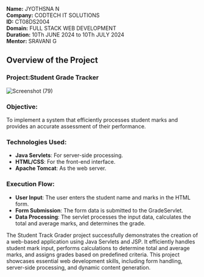 **Name:** JYOTHSNA N <br>
**Company:** CODTECH IT SOLUTIONS <br>
**ID:** CT08DS2004 <br>
**Domain:** FULL STACK WEB DEVELOPMENT <br>
**Duration:** 10Th JUNE 2024 to 10Th JULY 2024 <br>
**Mentor:** SRAVANI G <br>

## Overview of the Project

### Project:Student Grade Tracker
![Screenshot (79)](https://github.com/Jyothsna25/CODTECH-TASK-2/assets/160406602/6d808425-513b-4ed9-bfec-063c5dfb7da0)


### **Objective:**
To implement a system that efficiently processes student marks and
provides an accurate assessment of their performance.

### **Technologies Used:**
- **Java Servlets**: For server-side processing.
- **HTML/CSS**: For the front-end interface.
- **Apache Tomcat**: As the web server.

### **Execution Flow:**
- **User Input**: The user enters the student name and marks in the HTML form.
- **Form Submission**: The form data is submitted to the GradeServlet.
- **Data Processing**: The servlet processes the input data, calculates the
total and average marks, and determines the grade.

The Student Track Grader project successfully demonstrates the creation of a
web-based application using Java Servlets and JSP. It efficiently handles student 
mark input, performs calculations to determine total and average marks, and assigns
grades based on predefined criteria. This project showcases essential web development skills, 
including form handling, server-side processing, and dynamic content generation.
